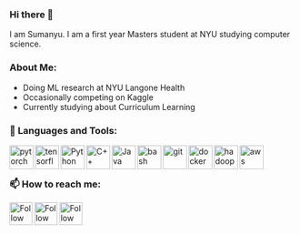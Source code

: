 ### Hi there 👋

I am Sumanyu. I am a first year Masters student at NYU studying computer science. 

### About Me:
- Doing ML research at NYU Langone Health
- Occasionally competing on Kaggle
- Currently studying about Curriculum Learning

### 🔨 Languages and Tools:
<a href="https://pytorch.org/" target="_blank"> <img align="left" src="https://raw.githubusercontent.com/rahul-jha98/github_readme_icons/main/language_and_tools/square/pytorch/pytorch.svg" alt="pytorch" height="42px"/> </a> 
<a href="https://www.tensorflow.org" target="_blank"> <img align="left" src="https://raw.githubusercontent.com/rahul-jha98/github_readme_icons/main/language_and_tools/square/tensorflow/tensorflow.svg" alt="tensorflow" height="42px"/> </a> 
<a href="https://www.python.org" target="_blank"><img align="left" alt="Python" height ="42px" src="https://raw.githubusercontent.com/rahul-jha98/github_readme_icons/main/language_and_tools/square/python/python.svg"></a>
<a href="https://https://isocpp.org/" target="_blank"> <img align="left" alt="C++" height ="42px" src="https://raw.githubusercontent.com/rahul-jha98/github_readme_icons/main/language_and_tools/square/c++/c++.svg"> </a>
<a href="https://www.java.com" target="_blank"><img align="left" alt="Java" height ="42px" src="https://raw.githubusercontent.com/rahul-jha98/github_readme_icons/main/language_and_tools/square/java/java.svg"></a>
<a href="https://www.gnu.org/software/bash/" target="_blank"> <img align="left" src="https://raw.githubusercontent.com/rahul-jha98/github_readme_icons/main/language_and_tools/square/bash/bash-colored.svg" alt="bash" height ="42px"/> </a>
<a href="https://git-scm.com/" target="_blank"> <img src="https://raw.githubusercontent.com/rahul-jha98/github_readme_icons/main/language_and_tools/square/git-scm/git-scm.svg" align="left" alt="git" height='42px'/> </a>
<a href="https://www.docker.com/" target="_blank"> <img src="https://raw.githubusercontent.com/rahul-jha98/github_readme_icons/main/language_and_tools/square/docker/docker.svg" align="left" alt="docker" height='42px'/> </a>
<a href="https://hadoop.apache.org/" target="_blank"> <img src="https://raw.githubusercontent.com/rahul-jha98/github_readme_icons/main/language_and_tools/square/hadoop/hadoop.svg" align="left" alt="hadoop" height='42px'/> </a>
<a href="https://aws.amazon.com/" target="_blank"> <img src="https://raw.githubusercontent.com/rahul-jha98/github_readme_icons/main/language_and_tools/square/aws/aws.svg" align="left" alt="aws" height='42px'/> </a>


<br>
<br>

### 📫 How to reach me:
[<img src="https://raw.githubusercontent.com/Raymo111/Raymo111/master/socials/linkedin.png" height="40em" align="center" alt="Follow Sumanyu on LinkedIn" title="Follow Sumanyu on LinkedIn"/>](https://www.linkedin.com/in/sumanyu-muku-723a791a5/)
[<img src="https://raw.githubusercontent.com/Raymo111/Raymo111/master/socials/twitter.svg" height="40em" align="center" alt="Follow Sumanyu on Twitter" title="Follow Sumanyu on Twitter"/>](https://twitter.com/MukuSumanyu)
[<img src="https://raw.githubusercontent.com/Raymo111/Raymo111/master/socials/instagram.svg" height="40em" align="center" alt="Follow Sumanyu on Instagram" title="Follow Sumanyu on Instagram"/>](https://www.instagram.com/mukusumanyu/)
<!--
**sumanyumuku98/sumanyumuku98** is a ✨ _special_ ✨ repository because its `README.md` (this file) appears on your GitHub profile.

Here are some ideas to get you started:

- 🔭 I’m currently working on ...
- 🌱 I’m currently learning ...
- 👯 I’m looking to collaborate on ...
- 🤔 I’m looking for help with ...
- 💬 Ask me about ...
- 📫 How to reach me: ...
- 😄 Pronouns: ...
- ⚡ Fun fact: ...
-->
